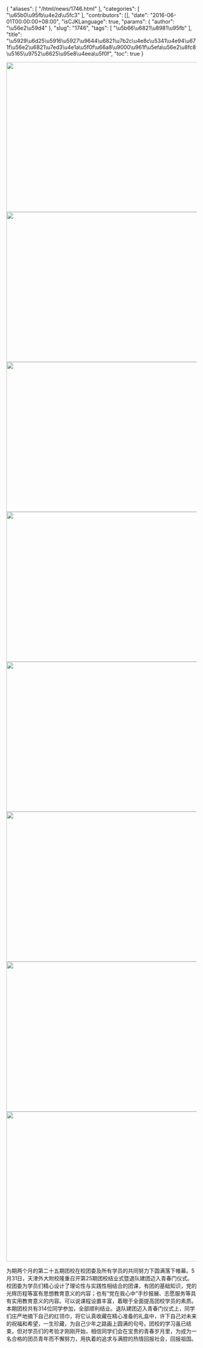 {
    "aliases": [
        "/html/news/1746.html"
    ],
    "categories": [
        "\u65b0\u95fb\u4e2d\u5fc3"
    ],
    "contributors": [],
    "date": "2016-06-01T00:00:00+08:00",
    "isCJKLanguage": true,
    "params": {
        "author": "\u56e2\u59d4"
    },
    "slug": "1746",
    "tags": [
        "\u5b66\u6821\u8981\u95fb"
    ],
    "title": "\u5929\u6d25\u5916\u5927\u9644\u6821\u7b2c\u4e8c\u5341\u4e94\u671f\u56e2\u6821\u7ed3\u4e1a\u5f0f\u66a8\u9000\u961f\u5efa\u56e2\u8fc8\u5165\u9752\u6625\u95e8\u4eea\u5f0f",
    "toc": true
}


<img
    src="https://cdn.tfls.online/mirror/full/b54e0af23fbbf64cd21162fc6d3f5912ba383360.jpg"
    style="display:block;margin-left:auto;margin-right:auto;"
    decoding="async"
    fetchpriority="auto"
    loading="lazy"
    height="397"
    width="600"
/>
<img
    src="https://cdn.tfls.online/mirror/full/51a8523c009226ad2986ee4c914257ef95b75611.jpg"
    style="display:block;margin-left:auto;margin-right:auto;"
    decoding="async"
    fetchpriority="auto"
    loading="lazy"
    height="397"
    width="600"
/>
<img
    src="https://cdn.tfls.online/mirror/full/be1b1723985cac009f7d01ceaea121601696bff8.jpg"
    style="display:block;margin-left:auto;margin-right:auto;"
    decoding="async"
    fetchpriority="auto"
    loading="lazy"
    height="397"
    width="600"
/>
<img
    src="https://cdn.tfls.online/mirror/full/4a7fabb02afed422f016165b447848854f45ea1a.jpg"
    style="display:block;margin-left:auto;margin-right:auto;"
    decoding="async"
    fetchpriority="auto"
    loading="lazy"
    height="397"
    width="600"
/>
<img
    src="https://cdn.tfls.online/mirror/full/29f34d076e8698af280c8aa576f3753121241090.jpg"
    style="display:block;margin-left:auto;margin-right:auto;"
    decoding="async"
    fetchpriority="auto"
    loading="lazy"
    height="397"
    width="600"
/>
<img
    src="https://cdn.tfls.online/mirror/full/0941457f02afb84e2d9a5696b5e624380186f628.jpg"
    style="display:block;margin-left:auto;margin-right:auto;"
    decoding="async"
    fetchpriority="auto"
    loading="lazy"
    height="397"
    width="600"
/>
<img
    src="https://cdn.tfls.online/mirror/full/ccb53fd3f968125d331b0b8f13b531aec21cf7f8.jpg"
    style="display:block;margin-left:auto;margin-right:auto;"
    decoding="async"
    fetchpriority="auto"
    loading="lazy"
    height="397"
    width="600"
/>
<img
    src="https://cdn.tfls.online/mirror/full/6a04ef1bd78cf8ca7ea35f6fb23ee2019122d2c9.jpg"
    style="display:block;margin-left:auto;margin-right:auto;"
    decoding="async"
    fetchpriority="auto"
    loading="lazy"
    height="397"
    width="600"
/>




为期两个月的第二十五期团校在校团委及所有学员的共同努力下圆满落下帷幕。5月31日，天津外大附校隆重召开第25期团校结业式暨退队建团迈入青春门仪式。校团委为学员们精心设计了理论性与实践性相结合的团课，有团的基础知识，党的光辉历程等富有思想教育意义的内容；也有“党在我心中”手抄报展、志愿服务等具有实用教育意义的内容。可以说课程设置丰富，着眼于全面提高团校学员的素质。本期团校共有314位同学参加，全部顺利结业。退队建团迈入青春门仪式上，同学们庄严地摘下自己的红领巾，将它认真收藏在精心准备的礼盒中，许下自己对未来的祝福和希望，一生珍藏，为自己少年之路画上圆满的句号。团校的学习虽已结束，但对学员们的考验才刚刚开始，相信同学们会在宝贵的青春岁月里，为成为一名合格的团员青年而不懈努力，用执着的追求与满腔的热情回报社会，回报祖国。




  



